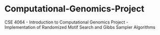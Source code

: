 # Computational-Genomics-Project
CSE 4064 - Introduction to Computational Genomics Project - Implementation of Randomized Motif Search and Gibbs Sampler Algorithms
